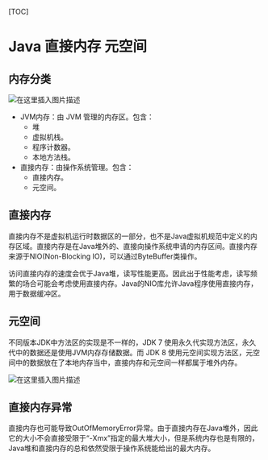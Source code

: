 [TOC]

# Java 直接内存 元空间

## 内存分类

![在这里插入图片描述](https://i-blog.csdnimg.cn/direct/32f66df49be04623a935ddaf121b050f.png)

- JVM内存：由 JVM 管理的内存区。包含：
  - 堆
  - 虚拟机栈。
  - 程序计数器。
  - 本地方法栈。
- 直接内存：由操作系统管理。包含：
  - 直接内存。
  - 元空间。



## 直接内存

直接内存不是虚拟机运行时数据区的一部分，也不是Java虚拟机规范中定义的内存区域。直接内存是在Java堆外的、直接向操作系统申请的内存区间。直接内存来源于NIO(Non-Blocking IO)，可以通过ByteBuffer类操作。

访问直接内存的速度会优于Java堆，读写性能更高。因此出于性能考虑，读写频繁的场合可能会考虑使用直接内存。Java的NIO库允许Java程序使用直接内存，用于数据缓冲区。

 

## 元空间

不同版本JDK中方法区的实现是不一样的，JDK 7 使用永久代实现方法区，永久代中的数据还是使用JVM内存存储数据。而 JDK 8 使用元空间实现方法区，元空间中的数据放在了本地内存当中，直接内存和元空间一样都属于堆外内存。

![在这里插入图片描述](https://i-blog.csdnimg.cn/direct/fc371835de594b4290d72813f44ce72e.png)



## 直接内存异常

直接内存也可能导致OutOfMemoryError异常。由于直接内存在Java堆外，因此它的大小不会直接受限于“-Xmx”指定的最大堆大小，但是系统内存也是有限的，Java堆和直接内存的总和依然受限于操作系统能给出的最大内存。

